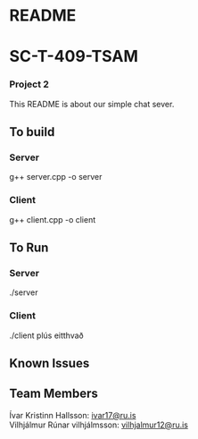 # README
# SC-T-409-TSAM
### Project 2
This README is about our simple chat sever.  

## To build
### Server  
g++ server.cpp -o server  
### Client  
g++ client.cpp -o client  
## To Run  
### Server
./server  
### Client
./client plús eitthvað


## Known Issues


## Team Members
Ívar Kristinn Hallsson: ivar17@ru.is  
Vilhjálmur Rúnar vilhjálmsson: vilhjalmur12@ru.is  
